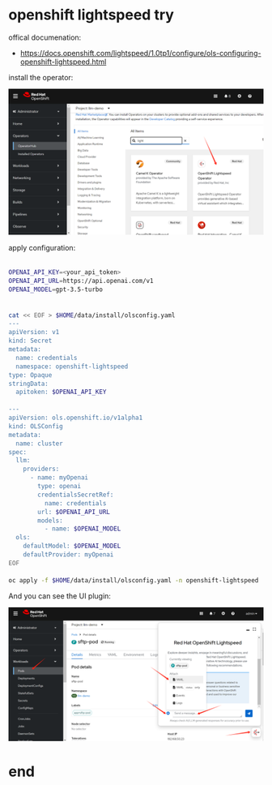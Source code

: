 # openshift lightspeed try

offical documenation:
- https://docs.openshift.com/lightspeed/1.0tp1/configure/ols-configuring-openshift-lightspeed.html

install the operator:

![](imgs/2024.10.ocp.lightspeed.try.md/2024-10-18-12-13-13.png)

apply configuration:

```bash

OPENAI_API_KEY=<your_api_token>
OPENAI_API_URL=https://api.openai.com/v1
OPENAI_MODEL=gpt-3.5-turbo


cat << EOF > $HOME/data/install/olsconfig.yaml
---
apiVersion: v1
kind: Secret
metadata:
  name: credentials
  namespace: openshift-lightspeed
type: Opaque
stringData:
  apitoken: $OPENAI_API_KEY

---
apiVersion: ols.openshift.io/v1alpha1
kind: OLSConfig
metadata:
  name: cluster
spec:
  llm:
    providers:
      - name: myOpenai
        type: openai
        credentialsSecretRef:
          name: credentials
        url: $OPENAI_API_URL
        models:
          - name: $OPENAI_MODEL
  ols:
    defaultModel: $OPENAI_MODEL
    defaultProvider: myOpenai
EOF

oc apply -f $HOME/data/install/olsconfig.yaml -n openshift-lightspeed

```

And you can see the UI plugin:

![](imgs/2024.10.ocp.lightspeed.try.md/2024-10-18-23-30-42.png)

# end